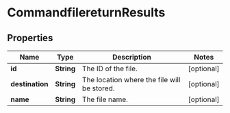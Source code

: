 
# CommandfilereturnResults

## Properties
Name | Type | Description | Notes
------------ | ------------- | ------------- | -------------
**id** | **String** | The ID of the file. |  [optional]
**destination** | **String** | The location where the file will be stored. |  [optional]
**name** | **String** | The file name. |  [optional]



